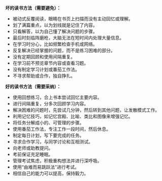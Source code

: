 **坏的读书方法（需要避免）：**

- 被动式反覆阅读，眼睛在书页上扫描而没有主动回忆或理解。
- 划了满篇重点，以为划线就是记住了内容。
- 只看解答，以为自己懂了解决问题的步骤。
- 最后时刻临阵磨枪，大脑无法在短时间内处理大量信息。
- 在学习时分心，比如频繁检查手机或网络。
- 反复解决已经掌握的问题，而不是练习困难的部分。
- 没有定期回顾和使用间隔重复。
- 在学习前不预览章节内容或查看习题。
- 没有制定学习计划或番茄工作法。
- 不寻求帮助或合作，独自挣扎。

**好的读书方法（需要采纳）：**

- 使用回想练习，合上书本尝试回忆主要内容。
- 进行间隔重复，分多次回顾学习内容。
- 解决困难的问题时，先尝试几分钟，然后转到其他问题，让发散模式工作。
- 利用记忆技巧，如记忆宫殿、比喻、类比和图像来增强记忆。
- 将任务分解成小的、可管理的步骤。
- 使用番茄工作法，专注工作一段时间，然后休息。
- 制定每日计划，写下要完成的任务。
- 寻求合作学习，与同学讨论和互相测试。
- 向老师或助教提问。
- 考前保证充足睡眠。
- 管理考试焦虑，积极重构想法并进行深呼吸。
- 使用“由难而易跳跃法”进行考试。
- 相信自己的能力可以提高，保持毅力。